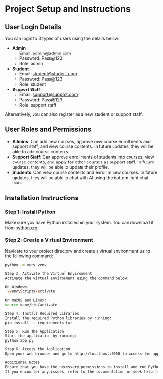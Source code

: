 
# Project Setup and Instructions

## User Login Details
You can login to 3 types of users using the details below:
- **Admin**
  - Email: admin@admin.com
  - Password: Pass@123
  - Role: admin
- **Student**
  - Email: student@student.com
  - Password: Pass@123
  - Role: student
- **Support Staff**
  - Email: support@support.com
  - Password: Pass@123
  - Role: support staff

Alternatively, you can also register as a new student or support staff.

## User Roles and Permissions
- **Admins**: Can add new courses, approve new course enrollments and support staff, and view course contents. In future updates, they will be able to add course contents.
- **Support Staff**: Can approve enrollments of students into courses, view course contents, and apply for other courses as support staff. In future updates, they will be able to update their profile.
- **Students**: Can view course contents and enroll in new courses. In future updates, they will be able to chat with AI using the bottom right chat icon.

## Installation Instructions

### Step 1: Install Python
Make sure you have Python installed on your system. You can download it from [python.org](https://www.python.org/downloads/).

### Step 2: Create a Virtual Environment
Navigate to your project directory and create a virtual environment using the following command:
```sh
python -m venv venv

Step 3: Activate the Virtual Environment
Activate the virtual environment using the command below:

On Windows:
.\venv\Scripts\activate

On macOS and Linux:
source venv/bin/activate

Step 4: Install Required Libraries
Install the required Python libraries by running:
pip install -r requirements.txt

Step 5: Run the Application
Start the application by running:
python app.py

Step 6: Access the Application
Open your web browser and go to http://localhost:5000 to access the application.

Additional Notes
Ensure that you have the necessary permissions to install and run Python applications on your system.
If you encounter any issues, refer to the documentation or seek help from the community.